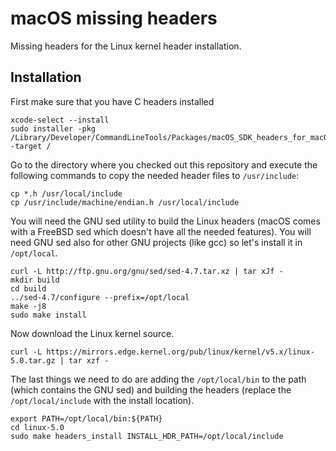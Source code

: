 # macOS missing headers
Missing headers for the Linux kernel header installation.

## Installation

First make sure that you have C headers installed

```console
xcode-select --install
sudo installer -pkg /Library/Developer/CommandLineTools/Packages/macOS_SDK_headers_for_macOS_10.14.pkg -target /
```

Go to the directory where you checked out this repository and execute the following commands to copy the needed header files to `/usr/include`:

```console
cp *.h /usr/local/include
cp /usr/include/machine/endian.h /usr/local/include
```

You will need the GNU sed utility to build the Linux headers (macOS comes with a FreeBSD sed which doesn't have all the needed features). You will need GNU sed also for other GNU projects (like gcc) so let's install it in `/opt/local`.

```console
curl -L http://ftp.gnu.org/gnu/sed/sed-4.7.tar.xz | tar xJf -
mkdir build
cd build
../sed-4.7/configure --prefix=/opt/local
make -j8
sudo make install
```

Now download the Linux kernel source.

```console
curl -L https://mirrors.edge.kernel.org/pub/linux/kernel/v5.x/linux-5.0.tar.gz | tar xzf -
```

The last things we need to do are adding the `/opt/local/bin` to the path (which contains the GNU sed) and building the headers (replace the `/opt/local/include` with the install location).

```console
export PATH=/opt/local/bin:${PATH}
cd linux-5.0
sudo make headers_install INSTALL_HDR_PATH=/opt/local/include
```